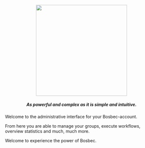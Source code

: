 <p align='center' style='text-align:center; width:100%;' width='100%'>
  <img src="http://bosbec.io/res/bosbec_navbar_logo_svg.svg" style='width:300px;' width='300px'/>
</p>

##### <center>As powerful and complex as it is simple and intuitive.</center>



Welcome to the administrative interface for your Bosbec-account.

From here you are able to manage your groups, execute workflows, overview statistics and much, much more.



Welcome to experience the power of Bosbec.
